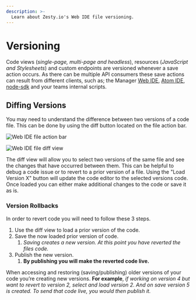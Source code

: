 ```yaml
---
description: >-
  Learn about Zesty.io's Web IDE file versioning.
---
```


# Versioning

Code views (*single-page, multi-page and headless*), resources (*JavaScript and Stylesheets*) and custom endpoints are versioned whenever a save action occurs. As there can be multiple API consumers these save actions can result from different clients, such as; the Manager [Web IDE](https://zesty.org/services/manager-ui/editor), [Atom IDE](https://zesty.org/tools/atom-package), [node-sdk](https://zesty.org/tools/node-sdk) and your teams internal scripts.


## Diffing Versions

You may need to understand the difference between two versions of a code file. This can be done by using the diff button located on the file action bar. 

![Web IDE file action bar](https://kfg6bckb.media.zestyio.com/09-action-bar.png)

![Web IDE file diff view](https://kfg6bckb.media.zestyio.com/08-diff-view.png)

The diff view will allow you to select two versions of the same file and see the changes that have occurred between them. This can be helpful to debug a code issue or to revert to a prior version of a file. Using the "Load Version X" button will update the code editor to the selected versions code. Once loaded you can either make additional changes to the code or save it as is.

### Version Rollbacks

In order to revert code you will need to follow these 3 steps.

1. Use the diff view to load a prior version of the code.
2. Save the now loaded prior version of code. 
   1. *Saving creates a new version. At this point you have reverted the files code.*
3. Publish the new version. 
   1. **By publishing you will make the reverted code live.**

When accessing and restoring (saving/publishing) older versions of your code you’re creating new versions.
**For example**, *if working on version 4 but want to revert to version 2, select and load version 2. And on save version 5 is created. To send that code live, you would then publish it.*


